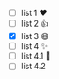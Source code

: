 - [ ] list 1 :heart:
- [ ] list 2 :+1:
- [x] list 3 :smile:
- [ ] list 4 :sparkles:
 - [ ] list 4.1 :tada:
 - [ ] list 4.2
